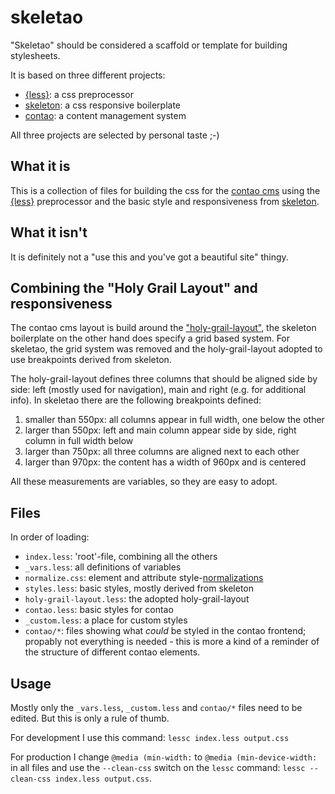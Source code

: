 
skeletao
========

"Skeletao" should be considered a scaffold or template for building stylesheets. 

It is based on three different projects:

* [{less}][lesscss]: a css preprocessor
* [skeleton][skeleton]: a css responsive boilerplate
* [contao][contao]: a content management system

All three projects are selected by personal taste ;-)


What it is
----------

This is a collection of files for building the css for the [contao cms][contao] using the [{less}][lesscss] preprocessor and the basic style and responsiveness from [skeleton][skeleton].


What it isn't
-------------

It is definitely not a "use this and you've got a beautiful site" thingy.


Combining the "Holy Grail Layout" and responsiveness
----------------------------------------------------

The contao cms layout is build around the ["holy-grail-layout"][holygrail], the skeleton boilerplate on the other hand does specify a grid based system. For skeletao, the grid system was removed and the holy-grail-layout adopted to use breakpoints derived from skeleton. 

The holy-grail-layout defines three columns that should be aligned side by side: left (mostly used for navigation), main and right (e.g. for additional info). In skeletao there are the following breakpoints defined:

1. smaller than 550px: all columns appear in full width, one below the other
2. larger than 550px: left and main column appear side by side, right column in full width below
3. larger than 750px: all three columns are aligned next to each other
4. larger than 970px: the content has a width of 960px and is centered

All these measurements are variables, so they are easy to adopt.


Files
-----

In order of loading:

* `index.less`: 'root'-file, combining all the others
* `_vars.less`: all definitions of variables
* `normalize.css`: element and attribute style-[normalizations][normalize]
* `styles.less`: basic styles, mostly derived from skeleton
* `holy-grail-layout.less`: the adopted holy-grail-layout
* `contao.less`: basic styles for contao
* `_custom.less`: a place for custom styles
* `contao/*`: files showing what *could* be styled in the contao frontend; propably not everything is needed - this is more a kind of a reminder of the structure of different contao elements.

Usage
-----

Mostly only the `_vars.less`, `_custom.less` and `contao/*` files need to be edited. But this is only a rule of thumb.

For development I use this command: `lessc index.less output.css`
    
For production I change `@media (min-width:` to `@media (min-device-width:` in all files and use the `--clean-css` switch on the `lessc` command: `lessc --clean-css index.less output.css`.


[lesscss]:   http://lesscss.org
[skeleton]:  http://getskeleton.com
[contao]:    http://contao.org
[holygrail]: http://www.alistapart.com/articles/holygrail
[normalize]: http://github.com/necolas/normalize.css